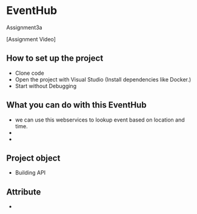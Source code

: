 # EventHub
 Assignment3a


[Assignment Video]



## How to set up the project
* Clone code
* Open the project with Visual Studio (Install dependencies like Docker.)
* Start without Debugging 


## What you can do with this EventHub
* we can use this webservices  to lookup event based on location and time.
* 
*

## Project object 
* Building API


## Attribute
*  
